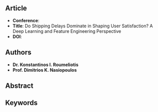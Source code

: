 ## Article
* **Conference**: 
* **Title**: Do Shipping Delays Dominate in Shaping User Satisfaction? A Deep Learning and Feature Engineering Perspective
* **DOI**: 

## Authors
* **Dr. Konstantinos I. Roumeliotis**
* **Prof. Dimitrios K. Nasiopoulos**

## Abstract

## Keywords

